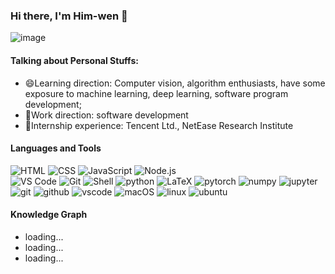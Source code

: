 ### Hi there, I'm Him-wen 👋

![image](https://user-images.githubusercontent.com/24501320/158049904-efd9f43a-78ae-45f4-96f3-9fda67ee0392.png)
#### Talking about Personal Stuffs:
+ 😄Learning direction: Computer vision, algorithm enthusiasts, have some exposure to machine learning, deep learning, software program development;
+ 🌟Work direction: software development
+ 👯Internship experience: Tencent Ltd., NetEase Research Institute

#### Languages and Tools

![HTML](https://img.shields.io/badge/-HTML5-%23E34C26?style=flat&logo=html5&logoColor=ffffff)
![CSS](https://img.shields.io/badge/-CSS3-%23197CBE?style=flat&logo=css3)
![JavaScript](https://img.shields.io/badge/-JavaScript-%23F7DF1C?style=flat&logo=javascript&logoColor=000000&labelColor=%23ECD83E&color=%23ECD83E)
![Node.js](https://img.shields.io/badge/-Node.js-%23579050?style=flat&logo=node.js&logoColor=ffffff)\
![VS Code](https://img.shields.io/badge/-VSCode-%230066B8?style=flat&logo=visual-studio-code)
![Git](https://img.shields.io/badge/-Git-%23ED5A47?style=flat&logo=git&logoColor=%23ffffff)
![Shell](https://img.shields.io/badge/-Shell-%2389E051?style=flat&logo=powershell&logoColor=ffffff)
  <img alt="python" src="https://img.shields.io/badge/Python-3776AB?style=flat-square&logo=python&logoColor=white" >
  <img alt="LaTeX" src="https://img.shields.io/badge/LaTeX-47A141?style=flat-square&logo=LaTeX&logoColor=white" >
  <img alt="pytorch" src="https://img.shields.io/badge/PyTorch-EE4C2C?style=flat-square&logo=PyTorch&logoColor=white" >
  <img alt="numpy" src="https://img.shields.io/badge/Numpy-777BB4?style=flat-square&logo=numpy&logoColor=white" >
  <img alt="jupyter" src="https://img.shields.io/badge/Jupyter-F37626.svg?style=flat-square&logo=Jupyter&logoColor=white" >
  <img alt="git" src="https://img.shields.io/badge/Git-F05032?style=flat-square&logo=git&logoColor=white" >
  <img alt="github" src="https://img.shields.io/badge/GitHub-100000?style=flat-square&logo=github&logoColor=white" >
  <img alt="vscode" src="https://img.shields.io/badge/vscode-0078D4?style=flat-square&logo=visual%20studio%20code&logoColor=white" >
  <img alt="macOS" src="https://img.shields.io/badge/macOS-000000?style=flat-square&logo=apple&logoColor=white">
  <img alt="linux" src="https://img.shields.io/badge/Linux-FCC624?style=flat-square&logo=linux&logoColor=black" >
  <img alt="ubuntu" src="https://img.shields.io/badge/Ubuntu-E95420?style=flat-square&logo=ubuntu&logoColor=white" >

#### Knowledge Graph
+ loading...
+ loading...
+ loading...

<!--
**Him-wen/Him-wen** is a ✨ _special_ ✨ repository because its `README.md` (this file) appears on your GitHub profile.

Here are some ideas to get you started:

- 🔭 I’m currently working on ...
- 🌱 I’m currently learning ...
- 👯 I’m looking to collaborate on ...
- 🤔 I’m looking for help with ...
- 💬 Ask me about ...
- 📫 How to reach me: ...
- 😄 Pronouns: ...
- ⚡ Fun fact: ...
-->

